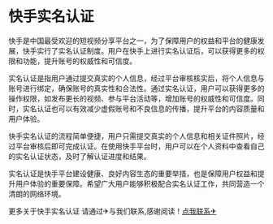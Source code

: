 # 快手实名认证

快手是中国最受欢迎的短视频分享平台之一，为了保障用户的权益和平台的健康发展，快手实行了实名认证制度。用户在快手上进行实名认证后，可以获得更多的权限和功能，提升账号的权威性和可信度。

实名认证是指用户通过提交真实的个人信息，经过平台审核核实后，将个人信息与账号进行绑定，确保账号的真实性和合法性。通过实名认证，用户可以获得更多的操作权限，如发布更长的视频、参与平台活动等，增加账号的权威性和可信度。同时，实名认证也可以有效减少虚假账号和不良信息的传播，提升平台的内容质量和用户体验。

快手实名认证的流程简单便捷，用户只需提交真实的个人信息和相关证件照片，经过平台审核后即可完成认证。在使用快手平台时，用户可以在个人资料中查看自己的实名认证状态，及时了解认证进度和结果。

实名认证是快手平台建设健康、良好内容生态的重要举措，也是保障用户权益和提升用户体验的重要保障。希望广大用户能够积极配合实名认证工作，共同营造一个清朗的网络环境。

更多关于快手实名认证 请通过✈与我们联系,感谢阅读！[点我联系✈](https://img.G208.com)
